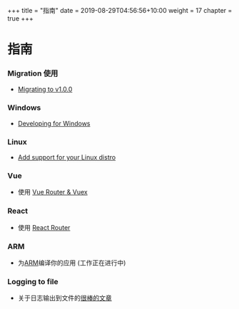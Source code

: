 +++
title = "指南"
date = 2019-08-29T04:56:56+10:00
weight = 17
chapter = true
+++

# 指南

### Migration 使用

- [Migrating to v1.0.0](./migrate)

### Windows

- [Developing for Windows](./windows)

### Linux

- [Add support for your Linux distro](./distro)

### Vue

- 使用 [Vue Router & Vuex](./vuerouter)

### React

- 使用 [React Router](./reactrouter)

### ARM

- 为[ARM](./arm)编译你的应用 (工作正在进行中)

### Logging to file

- 关于日志输出到文件的[很棒的文章](https://blog.nndi-tech.com/beaker/wails-1x-logging-to-file/)
